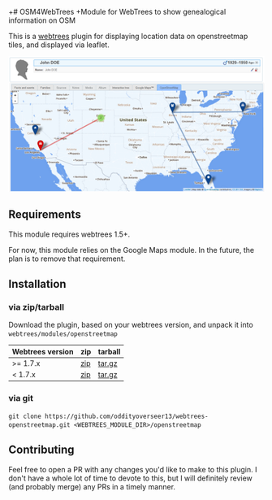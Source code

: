 +# OSM4WebTrees
+Module for WebTrees to show genealogical information on OSM

This is a [webtrees](http://webtrees.net) plugin for displaying location data on openstreetmap tiles, and displayed via leaflet.

![Screenshot](screenshot.png)

## Requirements
This module requires webtrees 1.5+.

For now, this module relies on the Google Maps module. In the future, the plan is to remove that requirement.

## Installation
### via zip/tarball
Download the plugin, based on your webtrees version, and unpack it into `webtrees/modules/openstreetmap`

| Webtrees version | zip | tarball |
|------------------|-----|---------|
| >= 1.7.x         | [zip](https://github.com/dkniffin/webtrees-openstreetmap/archive/v1.8.zip) | [tar.gz](https://github.com/dkniffin/webtrees-openstreetmap/archive/v1.8.tar.gz) |
| < 1.7.x          | [zip](https://github.com/dkniffin/webtrees-openstreetmap/archive/v1.6.zip) | [tar.gz](https://github.com/dkniffin/webtrees-openstreetmap/archive/v1.6.tar.gz) |

### via git

`git clone https://github.com/oddityoverseer13/webtrees-openstreetmap.git <WEBTREES_MODULE_DIR>/openstreetmap`

## Contributing

Feel free to open a PR with any changes you'd like to make to this plugin. I don't have a whole lot of time to devote to this, but I will definitely review (and probably merge) any PRs in a timely manner.
